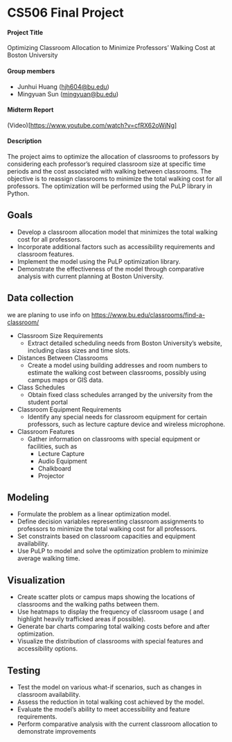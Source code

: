 # CS506 Final Project

#### Project Title

Optimizing Classroom Allocation to Minimize Professors’ Walking Cost at Boston University

#### Group members

- Junhui Huang (hjh604@bu.edu)
- Mingyuan Sun (mingyuan@bu.edu)

#### Midterm Report
(Video)[https://www.youtube.com/watch?v=cfRX62oWjNg]

#### Description

The project aims to optimize the allocation of classrooms to professors by considering each professor’s required classroom size at specific time periods and the cost associated with walking between classrooms. The objective is to reassign classrooms to minimize the total walking cost for all professors. The optimization will be performed using the PuLP library in Python.



## Goals
- Develop a classroom allocation model that minimizes the total walking cost for all professors.
- Incorporate additional factors such as accessibility requirements and classroom features.
- Implement the model using the PuLP optimization library.
- Demonstrate the effectiveness of the model through comparative analysis with current planning at Boston University.



## Data collection
we are planing to use info on https://www.bu.edu/classrooms/find-a-classroom/
- Classroom Size Requirements
  - Extract detailed scheduling needs from Boston University’s website, including class sizes and time slots.
- Distances Between Classrooms
  - Create a model using building addresses and room numbers to estimate the walking cost between classrooms, possibly using campus maps or GIS data.
- Class Schedules
  - Obtain fixed class schedules arranged by the university from the student portal
- Classroom Equipment Requirements
  - Identify any special needs for classroom equipment for certain professors, such as lecture capture device and wireless microphone.
- Classroom Features
  - Gather information on classrooms with special equipment or facilities, such as
    - Lecture Capture
    - Audio Equipment
    - Chalkboard
    - Projector



## Modeling

- Formulate the problem as a linear optimization model.
- Define decision variables representing classroom assignments to professors to minimize the total walking cost for all professors.
- Set constraints based on classroom capacities and equipment availability.
- Use PuLP to model and solve the optimization problem to minimize average walking time.



## Visualization

- Create scatter plots or campus maps showing the locations of classrooms and the walking paths between them.
- Use heatmaps to display the frequency of classroom usage ( and highlight heavily trafficked areas if possible).
- Generate bar charts comparing total walking costs before and after optimization.
- Visualize the distribution of classrooms with special features and accessibility options.



## Testing

- Test the model on various what-if scenarios, such as changes in classroom availability.
- Assess the reduction in total walking cost achieved by the model.
- Evaluate the model’s ability to meet accessibility and feature requirements.
- Perform comparative analysis with the current classroom allocation to demonstrate improvements
